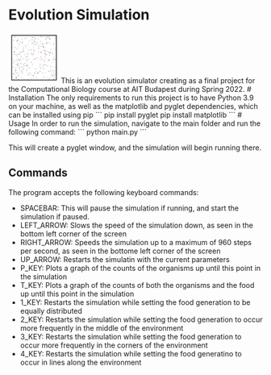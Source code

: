 # Evolution Simulation
<img src="https://github.com/etchenko/evolution_simulation/blob/main/simulation.jpg?raw=true" width="100" height="100">
This is an evolution simulator creating as a final project for the Computational Biology course at AIT Budapest during Spring 2022.
# Installation
The only requirements to run this project is to have Python 3.9 on your machine, as well as the matplotlib and pyglet dependencies, which can be installed using pip
```
pip install pyglet
pip install matplotlib
```
# Usage
In order to run the simulation, navigate to the main folder and run the following command:
```
python main.py
```

This will create a pyglet window, and the simulation will begin running there.

## Commands

The program accepts the following keyboard commands:
- SPACEBAR: This will pause the simulation if running, and start the simulation if paused.
- LEFT_ARROW: Slows the speed of the simulation down, as seen in the bottom left corner of the screen
- RIGHT_ARROW: Speeds the simulation up to a maximum of 960 steps per second, as seen in the bottome left corner of the screen
- UP_ARROW: Restarts the simulatin with the current parameters
- P_KEY: Plots a graph of the counts of the organisms up until this point in the simulation
- T_KEY: Plots a graph of the counts of both the organisms and the food up until this point in the simulation
- 1_KEY: Restarts the simulation while setting the food generation to be equally distributed
- 2_KEY: Restarts the simulation while setting the food generation to occur more frequently in the middle of the environment
- 3_KEY: Restarts the simulation while setting the food generation to occur more frequently in the corners of the environment
- 4_KEY: Restarts the simulation while setting the food generatino to occur in lines along the environment  
